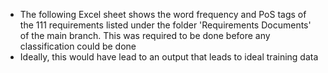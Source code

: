 * The following Excel sheet shows the word frequency and PoS tags of the 111 requirements listed under the folder 'Requirements Documents' of the main branch. This was required to be done before any classification could be done
* Ideally, this would have lead to an output that leads to ideal training data
